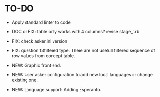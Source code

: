 
# TO-DO

* Apply standard linter to code
* DOC or FIX: table only works with 4 columns? revise stage_t.rb
* FIX: check asker.ini version
* FIX: question f3filtered type. There are not usefull filtered sequence of row values from concept table.

* NEW: Graphic front end.
* NEW: User asker configuration to add new local languages or change existing one.
* NEW: Language support: Adding Esperanto.
